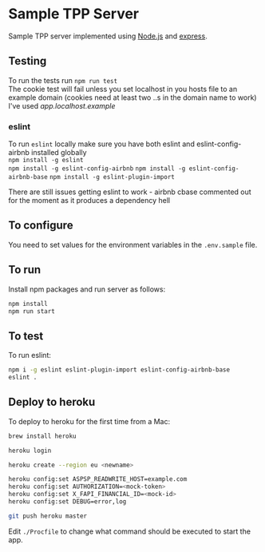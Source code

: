 # Sample TPP Server

Sample TPP server implemented using
[Node.js](https://nodejs.org/) and
[express](https://github.com/expressjs/express).


## Testing

To run the tests run `npm run test`  
The cookie test will fail unless you set localhost in you hosts file to an example domain (cookies need at least two ..s in the domain name to work) 
I've used *app.localhost.example*

### eslint

To run `eslint` locally make sure you have both eslint and 
eslint-config-airbnb installed globally  
`npm install -g eslint`  
`npm install -g eslint-config-airbnb`
`npm install -g eslint-config-airbnb-base` 
`npm install -g eslint-plugin-import` 

There are still issues getting eslint to work - airbnb cbase commented out for 
the moment as it produces a dependency hell 



## To configure

You need to set values for the environment variables in the
`.env.sample` file.

## To run

Install npm packages and run server as follows:

```sh
npm install
npm run start
```

## To test

To run eslint:

```sh
npm i -g eslint eslint-plugin-import eslint-config-airbnb-base
eslint .
```

## Deploy to heroku

To deploy to heroku for the first time from a Mac:

```sh
brew install heroku

heroku login

heroku create --region eu <newname>

heroku config:set ASPSP_READWRITE_HOST=example.com
heroku config:set AUTHORIZATION=<mock-token>
heroku config:set X_FAPI_FINANCIAL_ID=<mock-id>
heroku config:set DEBUG=error,log

git push heroku master
```

Edit `./Procfile` to change what command should be executed to start the app.
